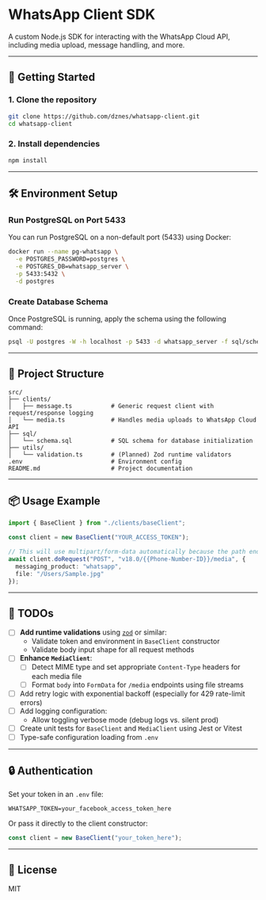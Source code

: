 # WhatsApp Client SDK

A custom Node.js SDK for interacting with the WhatsApp Cloud API, including media upload, message handling, and more.

---

## 🚀 Getting Started

### 1. Clone the repository

```bash
git clone https://github.com/dznes/whatsapp-client.git
cd whatsapp-client
```

### 2. Install dependencies

```bash
npm install
```

---

## 🛠️ Environment Setup

### Run PostgreSQL on Port 5433

You can run PostgreSQL on a non-default port (5433) using Docker:

```bash
docker run --name pg-whatsapp \
  -e POSTGRES_PASSWORD=postgres \
  -e POSTGRES_DB=whatsapp_server \
  -p 5433:5432 \
  -d postgres
```

### Create Database Schema

Once PostgreSQL is running, apply the schema using the following command:

```bash
psql -U postgres -W -h localhost -p 5433 -d whatsapp_server -f sql/schema.sql
```

---

## 🧩 Project Structure

```
src/
├── clients/
│   ├── message.ts           # Generic request client with request/response logging
│   └── media.ts             # Handles media uploads to WhatsApp Cloud API
├── sql/
│   └── schema.sql           # SQL schema for database initialization
├── utils/
│   └── validation.ts        # (Planned) Zod runtime validators
.env                         # Environment config
README.md                    # Project documentation
```

---

## 📦 Usage Example

```ts
import { BaseClient } from "./clients/baseClient";

const client = new BaseClient("YOUR_ACCESS_TOKEN");

// This will use multipart/form-data automatically because the path ends in /media
await client.doRequest("POST", "v18.0/{{Phone-Number-ID}}/media", {
  messaging_product: "whatsapp",
  file: "/Users/Sample.jpg"
});
```

---

## 📌 TODOs

- [ ] **Add runtime validations** using [`zod`](https://github.com/colinhacks/zod) or similar:
  - Validate token and environment in `BaseClient` constructor
  - Validate body input shape for all request methods
- [ ] **Enhance `MediaClient`**:
  - [ ] Detect MIME type and set appropriate `Content-Type` headers for each media file
  - [ ] Format `body` into `FormData` for `/media` endpoints using file streams
- [ ] Add retry logic with exponential backoff (especially for 429 rate-limit errors)
- [ ] Add logging configuration:
  - Allow toggling verbose mode (debug logs vs. silent prod)
- [ ] Create unit tests for `BaseClient` and `MediaClient` using Jest or Vitest
- [ ] Type-safe configuration loading from `.env`

---

## 🔒 Authentication

Set your token in an `.env` file:

```
WHATSAPP_TOKEN=your_facebook_access_token_here
```

Or pass it directly to the client constructor:

```ts
const client = new BaseClient("your_token_here");
```

---

## 📄 License

MIT

